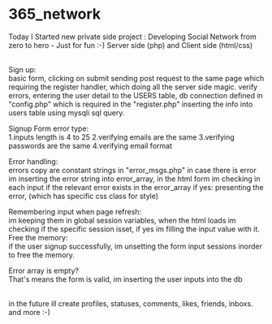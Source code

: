 # 365_network

Today I Started new private side project :
Developing Social Network from zero to hero - Just for fun :-)
Server side (php) and Client side (html/css)

<br>
Sign up:<br>
basic form,
clicking on submit sending post request to the same page
which requiring the register handler, which doing all the server side magic.
verify errors,
entering the user detail to the USERS table,
db connection defined in "config.php" which is required in the "register.php"
inserting the info into users table using mysqli sql query.
<br>

Signup Form error type:<br>
1.inputs length is 4 to 25
2.verifying emails are the same
3.verifying passwords are the same
4.verifying email format
<br>

Error handling:<br>
errors copy are constant strings in "error_msgs.php"
in case there is error im inserting the error string into error_array,
in the html form im checking in each input if the relevant error exists in the error_array
if yes: presenting the error, (which has specific css class for style)
<br>

Remembering input when page refresh:<br>
im keeping them in global session variables, 
when the html loads im checking if the specific session isset,
if yes im filling the input value with it.
<br>
Free the memory:<br>
if the user signup successfully,
im unsetting the form input sessions inorder to free the memory.
<br>

Error array is empty?<br>
That's means the form is valid,
im inserting the user inputs into the db


<br>
in the future ill create profiles, statuses, comments, likes, friends, inboxs. and more :-)